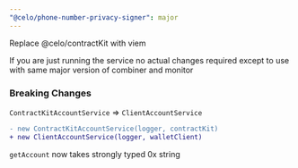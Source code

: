 ```yaml
---
"@celo/phone-number-privacy-signer": major
---
```


Replace @celo/contractKit with viem


If you are just running the service no actual changes required except to use with same major version of combiner and monitor

### Breaking Changes



`ContractKitAccountService` => `ClientAccountService`

```diff
- new ContractKitAccountService(logger, contractKit)
+ new ClientAccountService(logger, walletClient)

```

`getAccount` now takes strongly typed 0x string